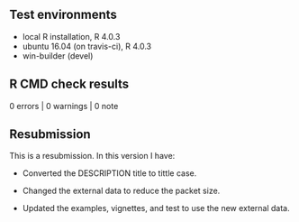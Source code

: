 ## Test environments
* local R installation, R 4.0.3
* ubuntu 16.04 (on travis-ci), R 4.0.3
* win-builder (devel)

## R CMD check results

0 errors | 0 warnings | 0 note

## Resubmission
This is a resubmission. In this version I have:

* Converted the DESCRIPTION title to tittle case.

* Changed the external data to reduce the packet size.

* Updated the examples, vignettes, and test to use the new external data.
